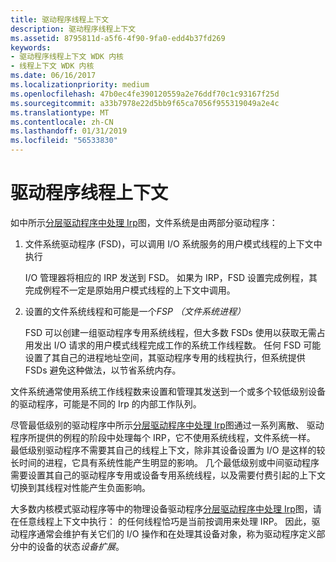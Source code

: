 ```yaml
---
title: 驱动程序线程上下文
description: 驱动程序线程上下文
ms.assetid: 8795811d-a5f6-4f90-9fa0-edd4b37fd269
keywords:
- 驱动程序线程上下文 WDK 内核
- 线程上下文 WDK 内核
ms.date: 06/16/2017
ms.localizationpriority: medium
ms.openlocfilehash: 47b0ec4fe390120559a2e76ddf70c1c93167f25d
ms.sourcegitcommit: a33b7978e22d5bb9f65ca7056f955319049a2e4c
ms.translationtype: MT
ms.contentlocale: zh-CN
ms.lasthandoff: 01/31/2019
ms.locfileid: "56533830"
---
```

# <a name="driver-thread-context"></a>驱动程序线程上下文





如中所示[分层驱动程序中处理 Irp](example-i-o-request---the-details.md#ddk-example-i-o-request---the-details-kg)图，文件系统是由两部分驱动程序：

1.  文件系统驱动程序 (FSD)，可以调用 I/O 系统服务的用户模式线程的上下文中执行

    I/O 管理器将相应的 IRP 发送到 FSD。 如果为 IRP，FSD 设置完成例程，其完成例程不一定是原始用户模式线程的上下文中调用。

2.  设置的文件系统线程和可能是一个*FSP （文件系统进程）*

    FSD 可以创建一组驱动程序专用系统线程，但大多数 FSDs 使用以获取无需占用发出 I/O 请求的用户模式线程完成工作的系统工作线程数。 任何 FSD 可能设置了其自己的进程地址空间，其驱动程序专用的线程执行，但系统提供 FSDs 避免这种做法，以节省系统内存。

文件系统通常使用系统工作线程数来设置和管理其发送到一个或多个较低级别设备的驱动程序，可能是不同的 Irp 的内部工作队列。

尽管最低级别的驱动程序中所示[分层驱动程序中处理 Irp](example-i-o-request---the-details.md#ddk-example-i-o-request---the-details-kg)图通过一系列离散、 驱动程序所提供的例程的阶段中处理每个 IRP，它不使用系统线程，文件系统一样。 最低级别驱动程序不需要其自己的线程上下文，除非其设备设置为 I/O 是这样的较长时间的进程，它具有系统性能产生明显的影响。 几个最低级别或中间驱动程序需要设置其自己的驱动程序专用或设备专用系统线程，以及需要付费引起的上下文切换到其线程对性能产生负面影响。

大多数内核模式驱动程序等中的物理设备驱动程序[分层驱动程序中处理 Irp](example-i-o-request---the-details.md#ddk-example-i-o-request---the-details-kg)图，请在任意线程上下文中执行： 的任何线程恰巧是当前按调用来处理 IRP。 因此，驱动程序通常会维护有关它们的 I/O 操作和在处理其设备对象，称为驱动程序定义部分中的设备的状态*设备扩展*。

 

 




